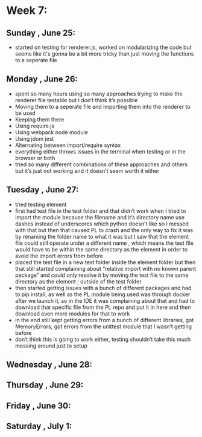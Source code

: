 # Week 7:
## Sunday , June 25:
- started on testing for renderer.js, worked on modularizing the code but seems like it's gonna be a bit more tricky than just moving the functions to a seperate file

## Monday , June 26:
-  spent so many hours using so many approaches trying to make the renderer file testable but I don’t think it’s possible
- Moving them to a seperate file and importing them into the renderer to be used
- Keeping them there
- Using require.js
- Using webpack node module
- Using jdom jest
- Alternating between import/require syntax
- everything either throws issues in the terminal when testing or in the browser or both
- tried so many different combinations of these approaches and others but it’s just not working and it doesn’t seem worth it either

## Tuesday , June 27:
- tried testing element
- first had test file in the test folder and that didn’t work when I tried to import the module because the filename and it’s directory name use dashes instead of underscores which python doesn’t like so I messed with that but then that caused PL to crash and the only way to fix it was by renaming the folder name to what it was but I saw that the element file could still operate under a different name , which means the test file would have to be within the same directory as the element in order to avoid the import errors from before
- placed the test file in a new test folder inside the element folder but then that still started complaining about “relative import with no known parent package” and could only resolve it by moving the test file to the same directory as the element ; outside of the test folder
- then started getting issues with a bunch of different packages and had to pip install, as well as the PL module being used was through docker after we launch it, so in the IDE it was complaining about that and had to download that specific file from the PL repo and put it in here and then download even more modules for that to work
- in the end still kept getting errors from a bunch of different libraries, got MemoryErrors, got errors from the unittest module that I wasn’t getting before
- don’t think this is going to work either, testing shouldn’t take this much messing around just to setup

## Wednesday , June 28:

## Thursday , June 29:

## Friday , June 30:

## Saturday , July 1: